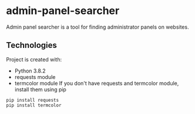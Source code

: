 # admin-panel-searcher
Admin panel searcher is a tool for finding administrator panels on websites.
## Technologies
Project is created with:
* Python 3.8.2
* requests module
* termcolor module
If you don't have requests and termcolor module, install them using pip
```
pip install requests
pip install termcolor
```
